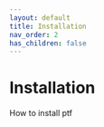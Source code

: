 ```yaml
---
layout: default
title: Installation
nav_order: 2
has_children: false
---
```


# Installation

How to install ptf